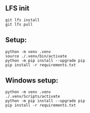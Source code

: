 ## LFS init

```
git lfs install
git lfs pull
```

## Setup:

```
python -m venv .venv
source ./.venv/bin/activate
python -m pip install --upgrade pip
pip install -r requirements.txt
```

## Windows setup:

```
python -m venv .venv
./.venv/Scripts/activate
python -m pip install --upgrade pip
pip install -r requirements.txt
```
